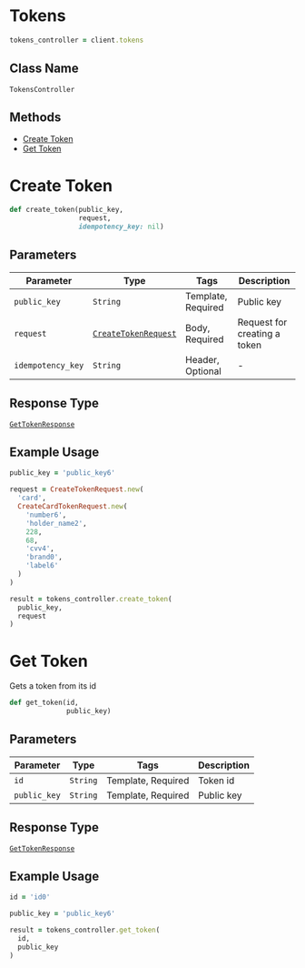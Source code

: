 # Tokens

```ruby
tokens_controller = client.tokens
```

## Class Name

`TokensController`

## Methods

* [Create Token](../../doc/controllers/tokens.md#create-token)
* [Get Token](../../doc/controllers/tokens.md#get-token)


# Create Token

```ruby
def create_token(public_key,
                 request,
                 idempotency_key: nil)
```

## Parameters

| Parameter | Type | Tags | Description |
|  --- | --- | --- | --- |
| `public_key` | `String` | Template, Required | Public key |
| `request` | [`CreateTokenRequest`](../../doc/models/create-token-request.md) | Body, Required | Request for creating a token |
| `idempotency_key` | `String` | Header, Optional | - |

## Response Type

[`GetTokenResponse`](../../doc/models/get-token-response.md)

## Example Usage

```ruby
public_key = 'public_key6'

request = CreateTokenRequest.new(
  'card',
  CreateCardTokenRequest.new(
    'number6',
    'holder_name2',
    228,
    68,
    'cvv4',
    'brand0',
    'label6'
  )
)

result = tokens_controller.create_token(
  public_key,
  request
)
```


# Get Token

Gets a token from its id

```ruby
def get_token(id,
              public_key)
```

## Parameters

| Parameter | Type | Tags | Description |
|  --- | --- | --- | --- |
| `id` | `String` | Template, Required | Token id |
| `public_key` | `String` | Template, Required | Public key |

## Response Type

[`GetTokenResponse`](../../doc/models/get-token-response.md)

## Example Usage

```ruby
id = 'id0'

public_key = 'public_key6'

result = tokens_controller.get_token(
  id,
  public_key
)
```

